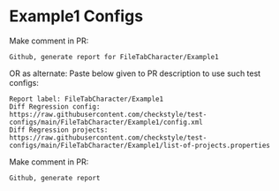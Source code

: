 # Example1 Configs
Make comment in PR:
```
Github, generate report for FileTabCharacter/Example1
```
OR as alternate:
Paste below given to PR description to use such test configs:
```
Report label: FileTabCharacter/Example1
Diff Regression config: https://raw.githubusercontent.com/checkstyle/test-configs/main/FileTabCharacter/Example1/config.xml
Diff Regression projects: https://raw.githubusercontent.com/checkstyle/test-configs/main/FileTabCharacter/Example1/list-of-projects.properties
```
Make comment in PR:
```
Github, generate report
```

